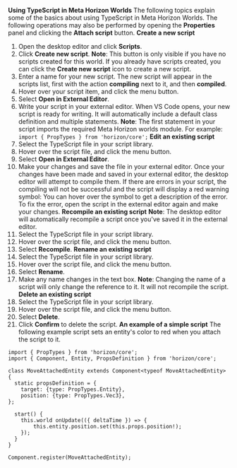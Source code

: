 **Using TypeScript in Meta Horizon Worlds**
The following topics explain some of the basics about using TypeScript in Meta Horizon Worlds. The following operations may also be performed by opening the **Properties** panel and clicking the **Attach script** button.
**Create a new script**
1. Open the desktop editor and click **Scripts**.
2. Click **Create new script**.
**Note**: This button is only visible if you have no scripts created for this world.
If you already have scripts created, you can click the **Create new script** icon to create a new script.
3. Enter a name for your new script.
The new script will appear in the scripts list, first with the action **compiling** next to it, and then **compiled**.
4. Hover over your script item, and click the menu button.
5. Select **Open in External Editor**.
6. Write your script in your external editor.
When VS Code opens, your new script is ready for writing. It will automatically include a default class definition and multiple statements.
**Note**: The first statement in your script imports the required Meta Horizon worlds module. For example: `import { PropTypes } from 'horizon/core';`
**Edit an existing script**
1. Select the TypeScript file in your script library.
2. Hover over the script file, and click the menu button.
3. Select **Open in External Editor**.
4. Make your changes and save the file in your external editor.
Once your changes have been made and saved in your external editor, the desktop editor will attempt to compile them. If there are errors in your script, the compiling will not be successful and the script will display a red warning symbol:
You can hover over the symbol to get a description of the error. To fix the error, open the script in the external editor again and make your changes.
**Recompile an existing script**
**Note**: The desktop editor will automatically recompile a script once you've saved it in the external editor.
1. Select the TypeScript file in your script library.
2. Hover over the script file, and click the menu button.
3. Select **Recompile**.
**Rename an existing script**
1. Select the TypeScript file in your script library.
2. Hover over the script file, and click the menu button.
3. Select **Rename**.
4. Make any name changes in the text box. **Note**: Changing the name of a script will only change the reference to it. It will not recompile the script.
**Delete an existing script**
1. Select the TypeScript file in your script library.
2. Hover over the script file, and click the menu button.
3. Select **Delete**.
4. Click **Confirm** to delete the script.
**An example of a simple script**
The following example script sets an entity's color to red when you attach the script to it.

```
import { PropTypes } from 'horizon/core';
import { Component, Entity, PropsDefinition } from 'horizon/core';

class MoveAttachedEntity extends Component<typeof MoveAttachedEntity> {
  static propsDefinition = {
    target: {type: PropTypes.Entity},
    position: {type: PropTypes.Vec3},
};

  start() {
    this.world onUpdate(({ deltaTime }) => {
        this.entity.position.set(this.props.position!);
    });
  }
}

Component.register(MoveAttachedEntity);
```